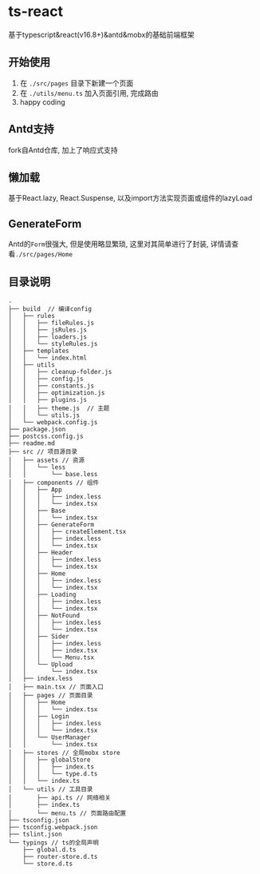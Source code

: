 # ts-react 

基于typescript&react(v16.8+)&antd&mobx的基础前端框架

## 开始使用

1. 在 `./src/pages` 目录下新建一个页面
2. 在 `./utils/menu.ts` 加入页面引用, 完成路由
3. happy coding

## Antd支持

fork自Antd仓库, 加上了响应式支持

## 懒加载

基于React.lazy, React.Suspense, 以及import方法实现页面或组件的lazyLoad

## GenerateForm

Antd的`Form`很强大, 但是使用略显繁琐, 这里对其简单进行了封装, 详情请查看`./src/pages/Home`

## 目录说明
```
.
├── build  // 编译config
│   ├── rules
│   │   ├── fileRules.js
│   │   ├── jsRules.js
│   │   ├── loaders.js
│   │   └── styleRules.js
│   ├── templates
│   │   └── index.html
│   ├── utils
│   │   ├── cleanup-folder.js
│   │   ├── config.js
│   │   ├── constants.js
│   │   ├── optimization.js
│   │   ├── plugins.js
│   │   ├── theme.js  // 主题
│   │   └── utils.js
│   └── webpack.config.js
├── package.json
├── postcss.config.js
├── readme.md
├── src // 项目源目录
│   ├── assets // 资源
│   │   └── less
│   │       └── base.less
│   ├── components // 组件
│   │   ├── App
│   │   │   ├── index.less
│   │   │   └── index.tsx
│   │   ├── Base
│   │   │   └── index.tsx
│   │   ├── GenerateForm
│   │   │   ├── createElement.tsx
│   │   │   ├── index.less
│   │   │   └── index.tsx
│   │   ├── Header
│   │   │   ├── index.less
│   │   │   └── index.tsx
│   │   ├── Home
│   │   │   ├── index.less
│   │   │   └── index.tsx
│   │   ├── Loading
│   │   │   ├── index.less
│   │   │   └── index.tsx
│   │   ├── NotFound
│   │   │   ├── index.less
│   │   │   └── index.tsx
│   │   ├── Sider
│   │   │   ├── index.less
│   │   │   ├── index.tsx
│   │   │   └── Menu.tsx
│   │   └── Upload
│   │       └── index.tsx
│   ├── index.less
│   ├── main.tsx // 页面入口
│   ├── pages // 页面目录
│   │   ├── Home
│   │   │   └── index.tsx
│   │   ├── Login
│   │   │   ├── index.less
│   │   │   └── index.tsx
│   │   └── UserManager
│   │       └── index.tsx
│   ├── stores // 全局mobx store
│   │   ├── globalStore
│   │   │   ├── index.ts
│   │   │   └── type.d.ts
│   │   └── index.ts
│   └── utils // 工具目录
│       ├── api.ts // 网络相关
│       ├── index.ts
│       └── menu.ts // 页面路由配置
├── tsconfig.json
├── tsconfig.webpack.json
├── tslint.json
└── typings // ts的全局声明
    ├── global.d.ts
    ├── router-store.d.ts
    └── store.d.ts

```